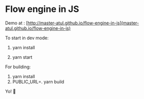# Flow engine in JS 

Demo at : [http://master-atul.github.io/flow-engine-in-js](master-atul.github.io/flow-engine-in-js)

To start in dev mode:

1. yarn install

2. yarn start


For building:

1. yarn install
2. PUBLIC_URL=. yarn build


Yo! 🍺